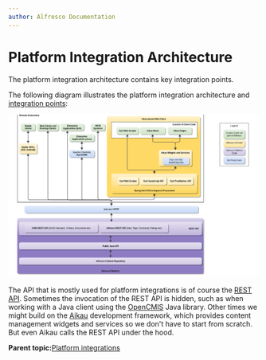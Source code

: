 ```yaml
---
author: Alfresco Documentation
---
```


# Platform Integration Architecture

The platform integration architecture contains key integration points.

The following diagram illustrates the platform integration architecture and [integration points](dev-platform-integration-points.md):

![](../images/dev-platform-integration-architecture.png)

The API that is mostly used for platform integrations is of course the [REST API](../pra/1/topics/pra-welcome.md). Sometimes the invocation of the REST API is hidden, such as when working with a Java client using the [OpenCMIS](http://chemistry.apache.org/java/developing/index.html) Java library. Other times we might build on the [Aikau](https://github.com/Alfresco/Aikau) development framework, which provides content management widgets and services so we don't have to start from scratch. But even Aikau calls the REST API under the hood.

**Parent topic:**[Platform integrations](../concepts/dev-platform-integrations.md)

